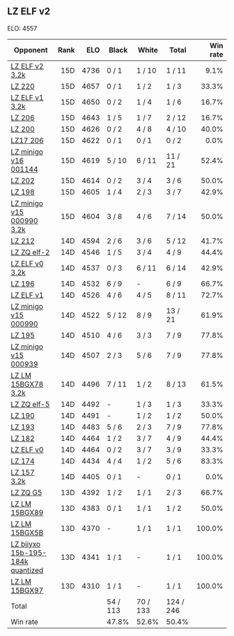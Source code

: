 ## LZ ELF v2 ##

ELO: 4557

Opponent | Rank | ELO | Black | White | Total | Win rate
---------|-----:|----:|-------|-------|-------|-------:
[LZ ELF v2 3.2k](LZ%20ELF%20v2%203.2k.md) | 15D | 4736 | 0 / 1 | 1 / 10 | 1 / 11 | 9.1%
[LZ 220](LZ%20220.md) | 15D | 4657 | 0 / 1 | 1 / 2 | 1 / 3 | 33.3%
[LZ ELF v1 3.2k](LZ%20ELF%20v1%203.2k.md) | 15D | 4650 | 0 / 2 | 1 / 4 | 1 / 6 | 16.7%
[LZ 206](LZ%20206.md) | 15D | 4643 | 1 / 5 | 1 / 7 | 2 / 12 | 16.7%
[LZ 200](LZ%20200.md) | 15D | 4626 | 0 / 2 | 4 / 8 | 4 / 10 | 40.0%
[LZ17 206](LZ17%20206.md) | 15D | 4622 | 0 / 1 | 0 / 1 | 0 / 2 | 0.0%
[LZ minigo v16 001144](LZ%20minigo%20v16%20001144.md) | 15D | 4619 | 5 / 10 | 6 / 11 | 11 / 21 | 52.4%
[LZ 202](LZ%20202.md) | 15D | 4614 | 0 / 2 | 3 / 4 | 3 / 6 | 50.0%
[LZ 198](LZ%20198.md) | 15D | 4605 | 1 / 4 | 2 / 3 | 3 / 7 | 42.9%
[LZ minigo v15 000990 3.2k](LZ%20minigo%20v15%20000990%203.2k.md) | 15D | 4604 | 3 / 8 | 4 / 6 | 7 / 14 | 50.0%
[LZ 212](LZ%20212.md) | 14D | 4594 | 2 / 6 | 3 / 6 | 5 / 12 | 41.7%
[LZ ZQ elf-2](LZ%20ZQ%20elf-2.md) | 14D | 4546 | 1 / 5 | 3 / 4 | 4 / 9 | 44.4%
[LZ ELF v0 3.2k](LZ%20ELF%20v0%203.2k.md) | 14D | 4537 | 0 / 3 | 6 / 11 | 6 / 14 | 42.9%
[LZ 196](LZ%20196.md) | 14D | 4532 | 6 / 9 | - | 6 / 9 | 66.7%
[LZ ELF v1](LZ%20ELF%20v1.md) | 14D | 4526 | 4 / 6 | 4 / 5 | 8 / 11 | 72.7%
[LZ minigo v15 000990](LZ%20minigo%20v15%20000990.md) | 14D | 4522 | 5 / 12 | 8 / 9 | 13 / 21 | 61.9%
[LZ 195](LZ%20195.md) | 14D | 4510 | 4 / 6 | 3 / 3 | 7 / 9 | 77.8%
[LZ minigo v15 000939](LZ%20minigo%20v15%20000939.md) | 14D | 4507 | 2 / 3 | 5 / 6 | 7 / 9 | 77.8%
[LZ LM 15BGX78 3.2k](LZ%20LM%2015BGX78%203.2k.md) | 14D | 4496 | 7 / 11 | 1 / 2 | 8 / 13 | 61.5%
[LZ ZQ elf-5](LZ%20ZQ%20elf-5.md) | 14D | 4492 | - | 1 / 3 | 1 / 3 | 33.3%
[LZ 190](LZ%20190.md) | 14D | 4491 | - | 1 / 2 | 1 / 2 | 50.0%
[LZ 193](LZ%20193.md) | 14D | 4483 | 5 / 6 | 2 / 3 | 7 / 9 | 77.8%
[LZ 182](LZ%20182.md) | 14D | 4464 | 1 / 2 | 3 / 7 | 4 / 9 | 44.4%
[LZ ELF v0](LZ%20ELF%20v0.md) | 14D | 4464 | 0 / 2 | 3 / 7 | 3 / 9 | 33.3%
[LZ 174](LZ%20174.md) | 14D | 4434 | 4 / 4 | 1 / 2 | 5 / 6 | 83.3%
[LZ 157 3.2k](LZ%20157%203.2k.md) | 14D | 4405 | 0 / 1 | - | 0 / 1 | 0.0%
[LZ ZQ G5](LZ%20ZQ%20G5.md) | 13D | 4392 | 1 / 2 | 1 / 1 | 2 / 3 | 66.7%
[LZ LM 15BGX89](LZ%20LM%2015BGX89.md) | 13D | 4383 | 0 / 1 | 1 / 1 | 1 / 2 | 50.0%
[LZ LM 15BGX5B](LZ%20LM%2015BGX5B.md) | 13D | 4370 | - | 1 / 1 | 1 / 1 | 100.0%
[LZ bjiyxo 15b-195-184k quantized](LZ%20bjiyxo%2015b-195-184k%20quantized.md) | 13D | 4341 | 1 / 1 | - | 1 / 1 | 100.0%
[LZ LM 15BGX97](LZ%20LM%2015BGX97.md) | 13D | 4310 | 1 / 1 | - | 1 / 1 | 100.0%
Total | | | 54 / 113 | 70 / 133 | 124 / 246 | 
Win rate| | | 47.8% | 52.6% | 50.4% | 
